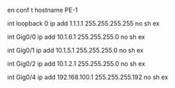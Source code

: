 en
conf t
hostname PE-1

int loopback 0
ip add 1.1.1.1 255.255.255.255
no sh
ex

int Gig0/0
ip add 10.1.6.1 255.255.255.0
no sh
ex

int Gig0/1
ip add 10.1.5.1 255.255.255.0
no sh
ex

int Gig0/2
ip add 10.1.2.1 255.255.255.0
no sh
ex

int Gig0/4
ip add 192.168.100.1 255.255.255.192
no sh
ex